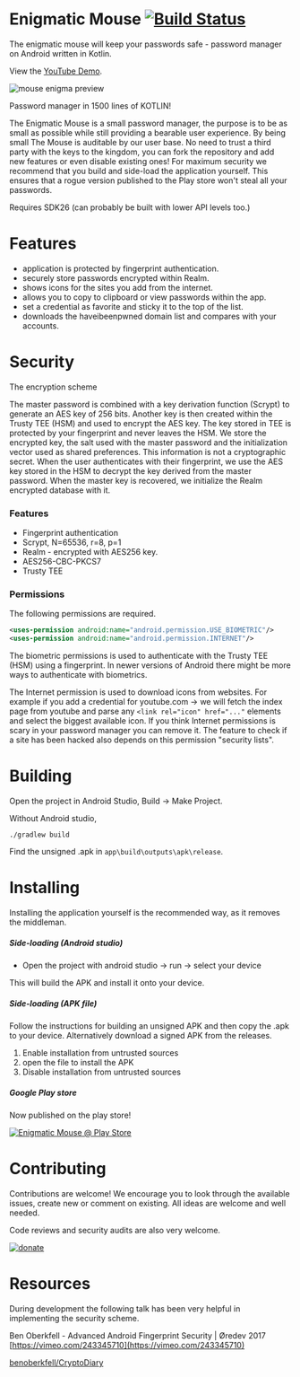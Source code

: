 # Enigmatic Mouse [![Build Status](https://travis-ci.org/codingchili/enigmatic-mouse.svg?branch=master)](https://travis-ci.org/codingchili/enigmatic-mouse)
The enigmatic mouse will keep your passwords safe - password manager on Android written in Kotlin.

 View the [YouTube Demo](https://www.youtube.com/watch?v=CcIvlFmBL5w).

![mouse enigma preview](https://raw.githubusercontent.com/codingchili/enigmatic-mouse/master/preview.jpg "Current snapshot version")

Password manager in 1500 lines of KOTLIN!

The Enigmatic Mouse is a small password manager, the purpose is to be as small as possible
while still providing a bearable user experience. By being small The Mouse is auditable by
our user base. No need to trust a third party with the keys to the kingdom, you can fork
the repository and add new features or even disable existing ones! For maximum security
we recommend that you build and side-load the application yourself. This ensures that
a rogue version published to the Play store won't steal all your passwords.

Requires SDK26 (can probably be built with lower API levels too.)

# Features
- application is protected by fingerprint authentication.
- securely store passwords encrypted within Realm.
- shows icons for the sites you add from the internet.
- allows you to copy to clipboard or view passwords within the app.
- set a credential as favorite and sticky it to the top of the list.
- downloads the haveibeenpwned domain list and compares with your accounts.

# Security
The encryption scheme

The master password is combined with a key derivation function (Scrypt) to generate an AES key of 256 bits.
Another key is then created within the Trusty TEE (HSM) and used to encrypt the AES key.
The key stored in TEE is protected by your fingerprint and never leaves the HSM.
We store the encrypted key, the salt used with the master password and the 
initialization vector used as shared preferences. This information is not a 
cryptographic secret. When the user authenticates with their fingerprint, we use the
AES key stored in the HSM to decrypt the key derived from the master password. When the
master key is recovered, we initialize the Realm encrypted database with it.

### Features
- Fingerprint authentication
- Scrypt, N=65536, r=8, p=1
- Realm - encrypted with AES256 key.
- AES256-CBC-PKCS7
- Trusty TEE

### Permissions

The following permissions are required.
```xml
<uses-permission android:name="android.permission.USE_BIOMETRIC"/>
<uses-permission android:name="android.permission.INTERNET"/>
```

The biometric permissions is used to authenticate with the Trusty TEE (HSM)
using a fingerprint. In newer versions of Android there might be more ways
to authenticate with biometrics.

The Internet permission is used to download icons from websites. For example
if you add a credential for youtube.com -> we will fetch the index page from 
youtube and parse any `<link rel="icon" href="..."` elements and select the 
biggest available icon. If you think Internet permissions is scary in your password
manager you can remove it. The feature to check if a site has been hacked also
depends on this permission "security lists".

# Building
Open the project in Android Studio, Build -> Make Project.

Without Android studio,
```console
./gradlew build
```

Find the unsigned .apk in ```app\build\outputs\apk\release```.

# Installing

Installing the application yourself is the recommended way, as it removes the middleman.

##### Side-loading (Android studio)
- Open the project with android studio -> run -> select your device

This will build the APK and install it onto your device.

##### Side-loading (APK file)
Follow the instructions for building an unsigned APK and then copy the .apk to your device. Alternatively download
a signed APK from the releases.

1. Enable installation from untrusted sources
2. open the file to install the APK
3. Disable installation from untrusted sources

##### Google Play store
Now published on the play store!

[![Enigmatic Mouse @ Play Store](https://play.google.com/intl/en_us/badges/images/generic/en_badge_web_generic.png)](https://play.google.com/store/apps/details?id=com.codingchili.mouse.enigma)

# Contributing
Contributions are welcome! We encourage you to look through the available issues,
create new or comment on existing. All ideas are welcome and well needed.

Code reviews and security audits are also very welcome.

[![donate](https://img.shields.io/badge/donate-%CE%9ETH%20/%20%C9%83TC-ff00cc.svg?style=flat&logo=ethereum)](https://commerce.coinbase.com/checkout/673e693e-be6d-4583-9791-611da87861e3)

# Resources
During development the following talk has been very helpful in implementing the security scheme.

Ben Oberkfell - Advanced Android Fingerprint Security | Øredev 2017
[https://vimeo.com/243345710](https://vimeo.com/243345710)

[benoberkfell/CryptoDiary](https://github.com/benoberkfell/CryptoDiary)
